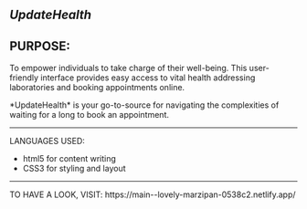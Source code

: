 ## *UpdateHealth*
## PURPOSE:
<p>To empower individuals to take charge of their well-being. This user-friendly interface provides easy access to vital health addressing laboratories and booking appointments online. </p>
<p>*UpdateHealth* is your go-to-source for navigating the complexities of waiting for a long to book an appointment.</p>
<hr/>
LANGUAGES USED:
<ul>
  <li>html5 for content writing</li>
  <li>CSS3 for styling and layout</li>
</ul>
<hr/>
TO HAVE A LOOK, VISIT:
https://main--lovely-marzipan-0538c2.netlify.app/
